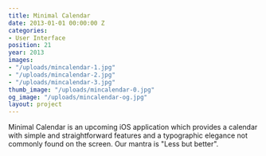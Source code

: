```yaml
---
title: Minimal Calendar
date: 2013-01-01 00:00:00 Z
categories:
- User Interface
position: 21
year: 2013
images:
- "/uploads/mincalendar-1.jpg"
- "/uploads/mincalendar-2.jpg"
- "/uploads/mincalendar-3.jpg"
thumb_image: "/uploads/mincalendar-0.jpg"
og_image: "/uploads/mincalendar-og.jpg"
layout: project
---
```


Minimal Calendar is an upcoming iOS application which provides a calendar with simple and straightforward features and a typographic elegance not commonly found on the screen. Our mantra is "Less but better".
